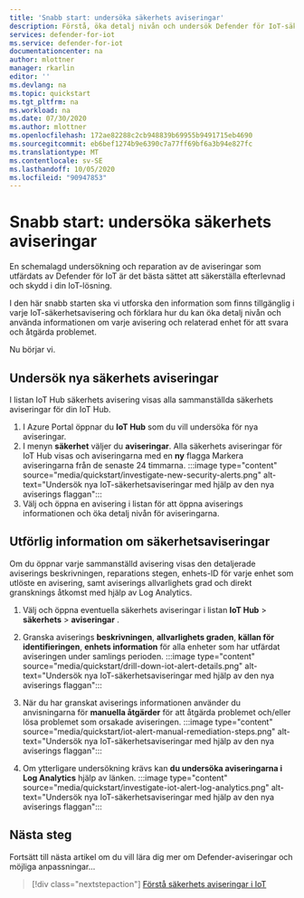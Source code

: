```yaml
---
title: 'Snabb start: undersöka säkerhets aviseringar'
description: Förstå, öka detalj nivån och undersök Defender för IoT-säkerhetsaviseringar på dina IoT-enheter.
services: defender-for-iot
ms.service: defender-for-iot
documentationcenter: na
author: mlottner
manager: rkarlin
editor: ''
ms.devlang: na
ms.topic: quickstart
ms.tgt_pltfrm: na
ms.workload: na
ms.date: 07/30/2020
ms.author: mlottner
ms.openlocfilehash: 172ae82288c2cb948839b69955b9491715eb4690
ms.sourcegitcommit: eb6bef1274b9e6390c7a77ff69bf6a3b94e827fc
ms.translationtype: MT
ms.contentlocale: sv-SE
ms.lasthandoff: 10/05/2020
ms.locfileid: "90947853"
---
```

# <a name="quickstart-investigate-security-alerts"></a>Snabb start: undersöka säkerhets aviseringar

En schemalagd undersökning och reparation av de aviseringar som utfärdats av Defender för IoT är det bästa sättet att säkerställa efterlevnad och skydd i din IoT-lösning.

I den här snabb starten ska vi utforska den information som finns tillgänglig i varje IoT-säkerhetsavisering och förklara hur du kan öka detalj nivån och använda informationen om varje avisering och relaterad enhet för att svara och åtgärda problemet. 

Nu börjar vi. 


## <a name="investigate-new-security-alerts"></a>Undersök nya säkerhets aviseringar

I listan IoT Hub säkerhets avisering visas alla sammanställda säkerhets aviseringar för din IoT Hub. 

1. I Azure Portal öppnar du **IoT Hub** som du vill undersöka för nya aviseringar.
1. I menyn **säkerhet** väljer du **aviseringar**. Alla säkerhets aviseringar för IoT Hub visas och aviseringarna med en **ny** flagga Markera aviseringarna från de senaste 24 timmarna.
:::image type="content" source="media/quickstart/investigate-new-security-alerts.png" alt-text="Undersök nya IoT-säkerhetsaviseringar med hjälp av den nya aviserings flaggan":::
1. Välj och öppna en avisering i listan för att öppna aviserings informationen och öka detalj nivån för aviseringarna. 

## <a name="security-alert-details"></a>Utförlig information om säkerhetsaviseringar

Om du öppnar varje sammanställd avisering visas den detaljerade aviserings beskrivningen, reparations stegen, enhets-ID för varje enhet som utlöste en avisering, samt aviserings allvarlighets grad och direkt gransknings åtkomst med hjälp av Log Analytics. 

1. Välj och öppna eventuella säkerhets aviseringar i listan **IoT Hub**  >  **säkerhets**  >  **aviseringar** . 
1. Granska aviserings **beskrivningen**, **allvarlighets graden**, **källan för identifieringen**, **enhets information** för alla enheter som har utfärdat aviseringen under samlings perioden.
:::image type="content" source="media/quickstart/drill-down-iot-alert-details.png" alt-text="Undersök nya IoT-säkerhetsaviseringar med hjälp av den nya aviserings flaggan"::: 
1. När du har granskat aviserings informationen använder du anvisningarna för **manuella åtgärder** för att åtgärda problemet och/eller lösa problemet som orsakade aviseringen. 
:::image type="content" source="media/quickstart/iot-alert-manual-remediation-steps.png" alt-text="Undersök nya IoT-säkerhetsaviseringar med hjälp av den nya aviserings flaggan":::

1. Om ytterligare undersökning krävs kan **du undersöka aviseringarna i Log Analytics** hjälp av länken. 
:::image type="content" source="media/quickstart/investigate-iot-alert-log-analytics.png" alt-text="Undersök nya IoT-säkerhetsaviseringar med hjälp av den nya aviserings flaggan":::

## <a name="next-steps"></a>Nästa steg

Fortsätt till nästa artikel om du vill lära dig mer om Defender-aviseringar och möjliga anpassningar...

> [!div class="nextstepaction"]
> [Förstå säkerhets aviseringar i IoT](concept-security-alerts.md)
